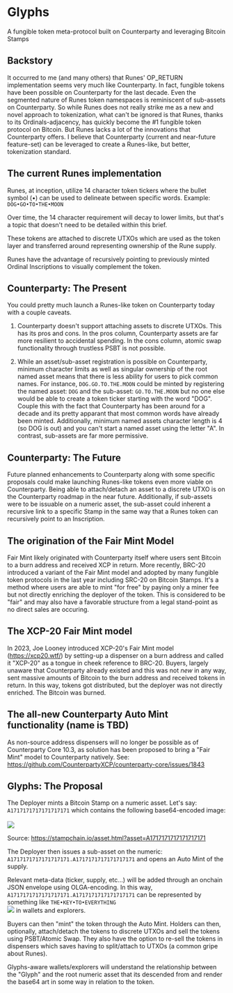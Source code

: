 # Glyphs
A fungible token meta-protocol built on Counterparty and leveraging Bitcoin Stamps

## Backstory

It occurred to me (and many others) that Runes' OP_RETURN implementation seems very much like Counterparty. In fact, fungible tokens have been possible on Counterparty for the last decade. Even the segmented nature of Runes token namespaces is reminiscent of sub-assets on Counterparty. So while Runes does not really strike me as a new and novel approach to tokenization, what can't be ignored is that Runes, thanks to its Ordinals-adjacency, has quickly become the #1 fungible token protocol on Bitcoin. But Runes lacks a lot of the innovations that Counterparty offers. I believe that Counterparty (current and near-future feature-set) can be leveraged to create a Runes-like, but better, tokenization standard.

## The current Runes implementation

Runes, at inception, utilize 14 character token tickers where the bullet symbol (•) can be used to delineate between specific words. Example: <code>DOG•GO•TO•THE•MOON</code>

Over time, the 14 character requirement will decay to lower limits, but that's a topic that doesn't need to be detailed within this brief.

These tokens are attached to discrete UTXOs which are used as the token layer and transferred around representing ownership of the Rune supply.

Runes have the advantage of recursively pointing to previously minted Ordinal Inscriptions to visually complement the token.

## Counterparty: The Present

You could pretty much launch a Runes-like token on Counterparty today with a couple caveats.

1) Counterparty doesn't support attaching assets to discrete UTXOs. This has its pros and cons. In the pros column, Counterparty assets are far more resilient to accidental spending. In the cons column, atomic swap functionality through trustless PSBT is not possible.

2) While an asset/sub-asset registration is possible on Counterparty, minimum character limits as well as singular ownership of the root named asset means that there is less ability for users to pick common names. For instance, <code>DOG.GO.TO.THE.MOON</code> could be minted by registering the named asset: <code>DOG</code> and the sub-asset: <code>GO.TO.THE.MOON</code> but no one else would be able to create a token ticker starting with the word "DOG". Couple this with the fact that Counterparty has been around for a decade and its pretty apparant that most common words have already been minted. Additionally, minimum named assets character length is 4 (so DOG is out) and you can't start a named asset using the letter "A". In contrast, sub-assets are far more permissive.

## Counterparty: The Future

Future planned enhancements to Counterparty along with some specific proposals could make launching Runes-like tokens even more viable on Counterparty. Being able to attach/detach an asset to a discrete UTXO is on the Counterparty roadmap in the near future. Additionally, if sub-assets were to be issuable on a numeric asset, the sub-asset could inherent a recursive link to a specific Stamp in the same way that a Runes token can recursively point to an Inscription.

## The origination of the Fair Mint Model

Fair Mint likely originated with Counterparty itself where users sent Bitcoin to a burn address and received XCP in return. More recently, BRC-20 introduced a variant of the Fair Mint model and adopted by many fungible token protocols in the last year including SRC-20 on Bitcoin Stamps. It's a method where users are able to mint "for free" by paying only a miner fee but not directly enriching the deployer of the token. This is considered to be "fair" and may also have a favorable structure from a legal stand-point as no direct sales are occuring.

## The XCP-20 Fair Mint model

In 2023, Joe Looney introduced XCP-20's Fair Mint model (https://xcp20.wtf/) by setting-up a dispenser on a burn address and called it "XCP-20" as a tongue in cheek reference to BRC-20. Buyers, largely unaware that Counterparty already existed and this was not *new* in any way, sent massive amounts of Bitcoin to the burn address and received tokens in return. In this way, tokens got distributed, but the deployer was not directly enriched. The Bitcoin was burned.

## The all-new Counterparty Auto Mint functionality (name is TBD)

As non-source address dispensers will no longer be possible as of Counterparty Core 10.3, as solution has been proposed to bring a "Fair Mint" model to Counterparty natively. See: https://github.com/CounterpartyXCP/counterparty-core/issues/1843

## Glyphs: The Proposal

The Deployer mints a Bitcoin Stamp on a numeric asset. Let's say: <code>A1717171717171717171</code> which contains the following base64-encoded image:<br><br>
<img src="https://stampchain.io/stamps/0dd5fb27837c8eff55321cecebfbddeb0a2f3136a4f82086568f4b0a0b8a0ed9.gif">

Source: https://stampchain.io/asset.html?asset=A1717171717171717171

The Deployer then issues a sub-asset on the numeric: <code>A1717171717171717171.A1717171717171717171</code> and opens an Auto Mint of the supply.

Relevant meta-data (ticker, supply, etc...) will be added through an onchain JSON envelope using OLGA-encoding. In this way, <code>A1717171717171717171.A1717171717171717171</code> can be represented by something like <code>THE•KEY•TO•EVERYTHING <img src="https://stampchain.io/stamps/0dd5fb27837c8eff55321cecebfbddeb0a2f3136a4f82086568f4b0a0b8a0ed9.gif"></code> in wallets and explorers.

Buyers can then "mint" the token through the Auto Mint. Holders can then, optionally, attach/detach the tokens to discrete UTXOs and sell the tokens using PSBT/Atomic Swap. They also have the option to re-sell the tokens in dispensers which saves having to split/attach to UTXOs (a common gripe about Runes).

Glyphs-aware wallets/explorers will understand the relationship between the "Glyph" and the root numeric asset that its descended from and render the base64 art in some way in relation to the token.

